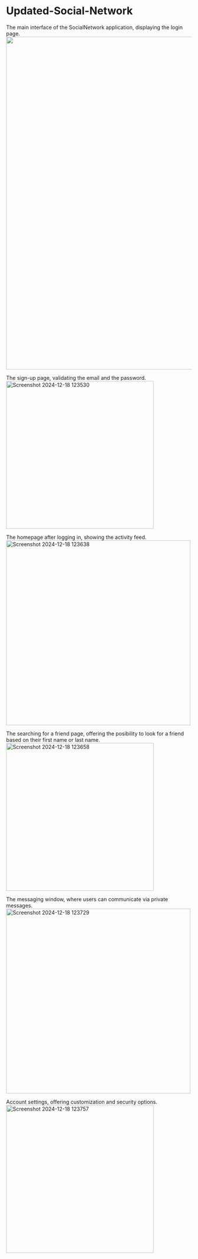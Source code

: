 # Updated-Social-Network

The main interface of the SocialNetwork application, displaying the login page.
<img src="https://github.com/user-attachments/assets/440135bc-b212-4cd7-849c-19ff080a537b" width="900px">

The sign-up page, validating the email and the password. <br>
<img src="https://github.com/user-attachments/assets/bafb07ed-b1ed-4951-a10c-508116bb418c" alt="Screenshot 2024-12-18 123530" width="400px">

 The homepage after logging in, showing the activity feed. <br>
<img src="https://github.com/user-attachments/assets/c99bbabb-4726-41d4-987e-8fd9212853bc" alt="Screenshot 2024-12-18 123638" width="500px">

The searching for a friend page, offering the posibility to look for a friend based on their first name or last name.<br>
<img src="https://github.com/user-attachments/assets/79004587-fa32-46f7-b271-97b5cbdcc84a" alt="Screenshot 2024-12-18 123658" width="400px">

The messaging window, where users can communicate via private messages.<br>
<img src="https://github.com/user-attachments/assets/b5a748d1-cde7-483d-b4e2-44e093fd38bc" alt="Screenshot 2024-12-18 123729" width="500px">

Account settings, offering customization and security options.<br>
<img src="https://github.com/user-attachments/assets/5db89721-ba16-4534-b2a3-936365a19feb" alt="Screenshot 2024-12-18 123757" width="400px">

